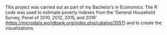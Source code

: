 This project was carried out as part of my Bachelor’s in Economics. The R code was used to estimate poverty indexes from the ‘General Household Survey, Panel of 2010, 2012, 2015, and 2018’ (https://microdata.worldbank.org/index.php/catalog/3557) and to create the visualizations

